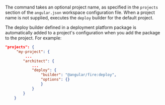 The command takes an optional project name, as specified in the `projects` section of the `angular.json` workspace configuration file.
When a project name is not supplied, executes the `deploy` builder for the default project.

The deploy builder defined in a deployment platform package is automatically added to a project's configuration when you add the package to the project.
For example:

```json
"projects": {
     "my-project": {
         ...
        "architect": {
            ...
            "deploy": {
                "builder": "@angular/fire:deploy",
                "options": {}
                }
            }
        }
    }
 ```